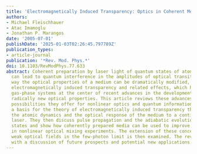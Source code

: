 ```yaml
---
title: 'Electromagnetically Induced Transparency: Optics in Coherent Media'
authors:
- Michael Fleischhauer
- Atac Imamoglu
- Jonathan P. Marangos
date: '2005-07-01'
publishDate: '2025-01-03T02:26:45.797789Z'
publication_types:
- article-journal
publication: '*Rev. Mod. Phys.*'
doi: 10.1103/RevModPhys.77.633
abstract: Coherent preparation by laser light of quantum states of atoms and molecules
  can lead to quantum interference in the amplitudes of optical transitions. In this
  way the optical properties of a medium can be dramatically modified, leading to
  electromagnetically induced transparency and related effects, which have placed
  gas-phase systems at the center of recent advances in the development of media with
  radically new optical properties. This article reviews these advances and the new
  possibilities they offer for nonlinear optics and quantum information science. As
  a basis for the theory of electromagnetically induced transparency the authors consider
  the atomic dynamics and the optical response of the medium to a continuous-wave
  laser. They then discuss pulse propagation and the adiabatic evolution of field-coupled
  states and show how coherently prepared media can be used to improve frequency conversion
  in nonlinear optical mixing experiments. The extension of these concepts to very
  weak optical fields in the few-photon limit is then examined. The review concludes
  with a discussion of future prospects and potential new applications.
---
```

